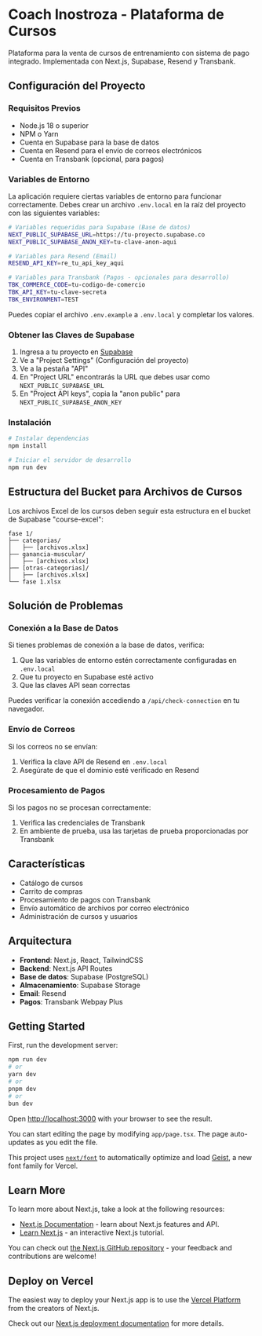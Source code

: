 # Coach Inostroza - Plataforma de Cursos

Plataforma para la venta de cursos de entrenamiento con sistema de pago integrado. Implementada con Next.js, Supabase, Resend y Transbank.

## Configuración del Proyecto

### Requisitos Previos

- Node.js 18 o superior
- NPM o Yarn
- Cuenta en Supabase para la base de datos
- Cuenta en Resend para el envío de correos electrónicos
- Cuenta en Transbank (opcional, para pagos)

### Variables de Entorno

La aplicación requiere ciertas variables de entorno para funcionar correctamente. Debes crear un archivo `.env.local` en la raíz del proyecto con las siguientes variables:

```bash
# Variables requeridas para Supabase (Base de datos)
NEXT_PUBLIC_SUPABASE_URL=https://tu-proyecto.supabase.co
NEXT_PUBLIC_SUPABASE_ANON_KEY=tu-clave-anon-aqui

# Variables para Resend (Email)
RESEND_API_KEY=re_tu_api_key_aqui

# Variables para Transbank (Pagos - opcionales para desarrollo)
TBK_COMMERCE_CODE=tu-codigo-de-comercio
TBK_API_KEY=tu-clave-secreta
TBK_ENVIRONMENT=TEST
```

Puedes copiar el archivo `.env.example` a `.env.local` y completar los valores.

### Obtener las Claves de Supabase

1. Ingresa a tu proyecto en [Supabase](https://app.supabase.com/)
2. Ve a "Project Settings" (Configuración del proyecto)
3. Ve a la pestaña "API"
4. En "Project URL" encontrarás la URL que debes usar como `NEXT_PUBLIC_SUPABASE_URL`
5. En "Project API keys", copia la "anon public" para `NEXT_PUBLIC_SUPABASE_ANON_KEY`

### Instalación

```bash
# Instalar dependencias
npm install

# Iniciar el servidor de desarrollo
npm run dev
```

## Estructura del Bucket para Archivos de Cursos

Los archivos Excel de los cursos deben seguir esta estructura en el bucket de Supabase "course-excel":

```
fase 1/
├── categorias/
│   ├── [archivos.xlsx]
├── ganancia-muscular/
│   ├── [archivos.xlsx]
├── [otras-categorias]/
│   ├── [archivos.xlsx]
└── fase 1.xlsx
```

## Solución de Problemas

### Conexión a la Base de Datos

Si tienes problemas de conexión a la base de datos, verifica:

1. Que las variables de entorno estén correctamente configuradas en `.env.local`
2. Que tu proyecto en Supabase esté activo
3. Que las claves API sean correctas

Puedes verificar la conexión accediendo a `/api/check-connection` en tu navegador.

### Envío de Correos

Si los correos no se envían:

1. Verifica la clave API de Resend en `.env.local`
2. Asegúrate de que el dominio esté verificado en Resend

### Procesamiento de Pagos

Si los pagos no se procesan correctamente:

1. Verifica las credenciales de Transbank
2. En ambiente de prueba, usa las tarjetas de prueba proporcionadas por Transbank

## Características

- Catálogo de cursos
- Carrito de compras
- Procesamiento de pagos con Transbank
- Envío automático de archivos por correo electrónico
- Administración de cursos y usuarios

## Arquitectura

- **Frontend**: Next.js, React, TailwindCSS
- **Backend**: Next.js API Routes
- **Base de datos**: Supabase (PostgreSQL)
- **Almacenamiento**: Supabase Storage
- **Email**: Resend
- **Pagos**: Transbank Webpay Plus

## Getting Started

First, run the development server:

```bash
npm run dev
# or
yarn dev
# or
pnpm dev
# or
bun dev
```

Open [http://localhost:3000](http://localhost:3000) with your browser to see the result.

You can start editing the page by modifying `app/page.tsx`. The page auto-updates as you edit the file.

This project uses [`next/font`](https://nextjs.org/docs/app/building-your-application/optimizing/fonts) to automatically optimize and load [Geist](https://vercel.com/font), a new font family for Vercel.

## Learn More

To learn more about Next.js, take a look at the following resources:

- [Next.js Documentation](https://nextjs.org/docs) - learn about Next.js features and API.
- [Learn Next.js](https://nextjs.org/learn) - an interactive Next.js tutorial.

You can check out [the Next.js GitHub repository](https://github.com/vercel/next.js) - your feedback and contributions are welcome!

## Deploy on Vercel

The easiest way to deploy your Next.js app is to use the [Vercel Platform](https://vercel.com/new?utm_medium=default-template&filter=next.js&utm_source=create-next-app&utm_campaign=create-next-app-readme) from the creators of Next.js.

Check out our [Next.js deployment documentation](https://nextjs.org/docs/app/building-your-application/deploying) for more details.
